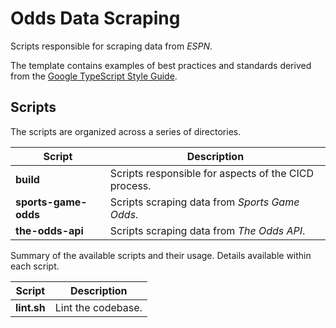 # Odds Data Scraping

Scripts responsible for scraping data from *ESPN*.

The template contains examples of best practices and standards derived from the [Google TypeScript Style Guide](https://google.github.io/styleguide/tsguide.html).

## Scripts

The scripts are organized across a series of directories.

| Script      | Description |
| ----------- | ----------- |
| **build** | Scripts responsible for aspects of the CICD process. |
| **sports-game-odds** | Scripts scraping data from *Sports Game Odds*. |
| **the-odds-api** | Scripts scraping data from *The Odds API*. |

Summary of the available scripts and their usage. Details available within each script.

| Script      | Description |
| ----------- | ----------- |
| **lint.sh** | Lint the codebase. |

